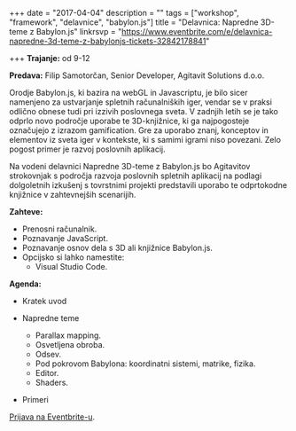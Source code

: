+++
date = "2017-04-04"
description = ""
tags = ["workshop", "framework", "delavnice", "babylon.js"]
title = "Delavnica: Napredne 3D-teme z Babylon.js"
linkrsvp = "https://www.eventbrite.com/e/delavnica-napredne-3d-teme-z-babylonjs-tickets-32842178841"

+++
**Trajanje:** od 9-12

**Predava:** Filip Samotorčan, Senior Developer, Agitavit Solutions d.o.o.

Orodje Babylon.js, ki bazira na webGL in Javascriptu, je bilo sicer namenjeno za ustvarjanje spletnih računalniških iger, vendar se v praksi odlično obnese tudi pri izzivih poslovnega sveta. V zadnjih letih se je tako odprlo novo področje uporabe te 3D-knjižnice, ki ga najpogosteje označujejo z izrazom gamification. Gre za uporabo znanj, konceptov in elementov iz sveta iger v kontekste, ki s samimi igrami niso povezani. Zelo pogost primer je razvoj poslovnih aplikacij.  

<!--more-->

Na vodeni delavnici Napredne 3D-teme z Babylon.js bo Agitavitov strokovnjak s področja razvoja poslovnih spletnih aplikacij na podlagi dolgoletnih izkušenj s tovrstnimi projekti predstavili uporabo te odprtokodne knjižnice v zahtevnejših scenarijih.

**Zahteve:**

- Prenosni računalnik.
- Poznavanje JavaScript.
- Poznavanje osnov dela s 3D ali knjižnice Babylon.js.
- Opcijsko si lahko namestite:
   - Visual Studio Code.

**Agenda:**

- Kratek uvod
- Napredne teme
    - Parallax mapping.
    - Osvetljena obroba.
    - Odsev.
    - Pod pokrovom Babylona: koordinatni sistemi, matrike, fizika.
    - Editor.
    - Shaders.

- Primeri

[Prijava na Eventbrite-u](https://www.eventbrite.com/e/delavnica-napredne-3d-teme-z-babylonjs-tickets-32842178841).
